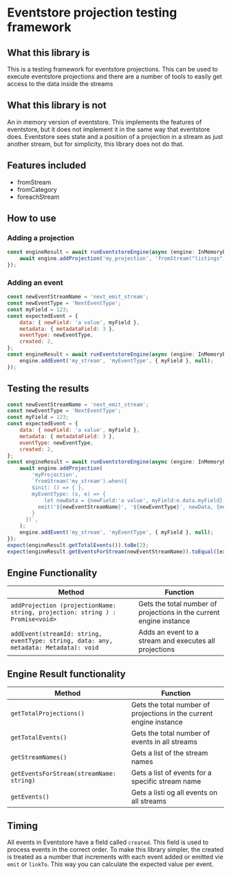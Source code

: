 # Eventstore projection testing framework

## What this library is

This is a testing framework for eventstore projections. This can be used to execute eventstore projections and there are a number of tools to easily get access to the data inside the streams

## What this library is not

An in memory version of eventstore. This implements the features of eventstore, but it does not implement it in the same way that eventstore does. Eventstore sees state and a position of a projection in a stream as just another stream, but for simplicity, this library does not do that.

## Features included

-   fromStream
-   fromCategory
-   foreachStream

## How to use

### Adding a projection

```javascript
const engineResult = await runEventstoreEngine(async (engine: InMemoryEventstoreEngine) => {
    await engine.addProjection('my_projection', 'fromStream("listings").when({});');
});
```

### Adding an event

```javascript
const newEventStreamName = 'next_emit_stream';
const newEventType = 'NextEventType';
const myField = 123;
const expectedEvent = {
    data: { newField: 'a value', myField },
    metadata: { metadataField: 3 },
    eventType: newEventType,
    created: 2,
};
const engineResult = await runEventstoreEngine(async (engine: InMemoryEventstoreEngine) => {
    engine.addEvent('my_stream', 'myEventType', { myField }, null);
});
```

## Testing the results

```javascript
const newEventStreamName = 'next_emit_stream';
const newEventType = 'NextEventType';
const myField = 123;
const expectedEvent = {
    data: { newField: 'a value', myField },
    metadata: { metadataField: 3 },
    eventType: newEventType,
    created: 2,
};
const engineResult = await runEventstoreEngine(async (engine: InMemoryEventstoreEngine) => {
    await engine.addProjection(
        'myProjection',
        `fromStream('my_stream').when({
        $init: () => { },
        myEventType: (s, e) => {
            let newData = {newField:'a value', myField:e.data.myField};
          emit('${newEventStreamName}', '${newEventType}', newData, {metadataField:3});
        }
      })`,
    );
    engine.addEvent('my_stream', 'myEventType', { myField }, null);
});
expect(engineResult.getTotalEvents()).toBe(2);
expect(engineResult.getEventsForStream(newEventStreamName)).toEqual([expectedEvent]);
```

## Engine Functionality

| Method                                                                               | Function                                                            |
| ------------------------------------------------------------------------------------ | ------------------------------------------------------------------- |
| `addProjection (projectionName: string, projection: string ) : Promise<void>`        | Gets the total number of projections in the current engine instance |
| `addEvent(streamId: string, eventType: string, data: any, metadata: Metadata): void` | Adds an event to a stream and executes all projections              |

## Engine Result functionality

| Method                                   | Function                                                            |
| ---------------------------------------- | ------------------------------------------------------------------- |
| `getTotalProjections()`                  | Gets the total number of projections in the current engine instance |
| `getTotalEvents()`                       | Gets the total number of events in all streams                      |
| `getStreamNames()`                       | Gets a list of the stream names                                     |
| `getEventsForStream(streamName: string)` | Gets a list of events for a specific stream name                    |
| `getEvents()`                            | Gets a listi og all events on all streams                           |

## Timing

All events in Eventstore have a field called `created`. This field is used to process events in the correct order. To make this library simpler, the created is treated as a number that increments with each event added or emitted vie `emit` or `linkTo`. This way you can calculate the expected value per event.
